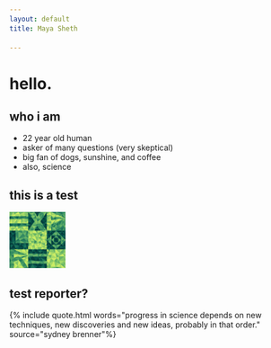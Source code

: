 ```yaml
---
layout: default
title: Maya Sheth

---
```

# hello.

## who i am
* 22 year old human
* asker of many questions (very skeptical)
* big fan of dogs, sunshine, and coffee
* also, science

## this is a test

<img src="assets/explore.png" width="100">

## test reporter?
{% include quote.html words="progress in science depends on new techniques, new discoveries and new ideas, probably in that order." source="sydney brenner"%}

